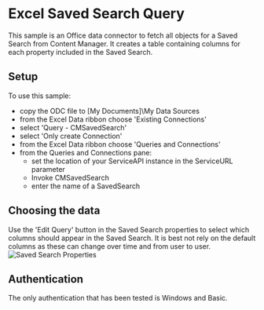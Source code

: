 # Excel Saved Search Query
This sample is an Office data connector to fetch all objects for a Saved Search from Content Manager.  It creates a table containing columns for each property included in the Saved Search.

## Setup
To use this sample:
 - copy the ODC file to [My Documents]\My Data Sources
 - from the Excel Data ribbon choose 'Existing Connections'
 - select 'Query - CMSavedSearch'
 - select 'Only create Connection'
 - from the Excel Data ribbon choose 'Queries and Connections'
 - from the Queries and Connections pane:
	  - set the location of your ServiceAPI instance in the ServiceURL parameter
	  - Invoke CMSavedSearch
	  - enter the name of a SavedSearch
 
 
## Choosing the data 
Use the 'Edit Query' button in the Saved Search properties to select which columns should appear in the Saved Search. It is best not rely on the default columns as these can change over time and from user to user.
![Saved Search Properties](savedsearchresults.PNG)

## Authentication
The only authentication that has been tested is Windows and Basic.

